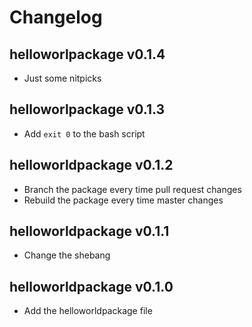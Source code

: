 # Changelog

## helloworlpackage v0.1.4
 * Just some nitpicks

## helloworlpackage v0.1.3
 * Add `exit 0` to the bash script

## helloworldpackage v0.1.2
 * Branch the package every time pull request changes
 * Rebuild the package every time master changes

## helloworldpackage v0.1.1
 * Change the shebang

## helloworldpackage v0.1.0
 * Add the helloworldpackage file
